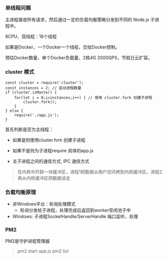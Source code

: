 ### 单线程问题
主进程接收所有请求，然后通过一定的负载均衡策略分发到不同的 Node.js 子进程中。

8CPU、双线程：16个线程

如果是Docker，一个Docker一个线程，交给Docker控制。

预估Docker数量，单个Docker负载量，2核4G 2000QPS，节假日云扩容。

### cluster 模式
```
const cluster = require('cluster');
const instances = 2; // 启动进程数量
if (cluster.isMaster) {
    for(let i = 0;i<instances;i++) { // 使用 cluster.fork 创建子进程
        cluster.fork();
    }
} else {
    require('./app.js');
}
```

首先判断是否为主线程：
+ 如果是则使用cluster.fork 创建子进程
+ 如果不是则为子进程require 具体的app.js

+ 主子进程之间的通信方式, IPC 通信方式
> 在内核中开辟一块缓冲区，进程1把数据从用户空间拷到内核缓冲区，进程2再从内核缓冲区把数据读走


### 负载均衡原理
+ 非Windows平台：轮询处理模式
    + 轮询分发给子进程，处理完成后返回到worker空闲池子中
+ Windows: 子进程SocketHandle/ServerHandle 端口监听，处理

### PM2
PM2是守护进程管理器
> pm2 start app.js
> pm2 list